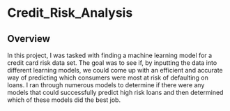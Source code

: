 # Credit_Risk_Analysis

## Overview
In this project, I was tasked with finding a machine learning model for a credit card risk data set.  The goal was to see if, by inputting the data into different learning models,  we could come up with an efficient and accurate way of predicting which consumers were most at risk of defaulting on loans.  I ran through numerous models to determine if there were any models that could successfully predict high risk loans and then determined which of these models did the best job.

